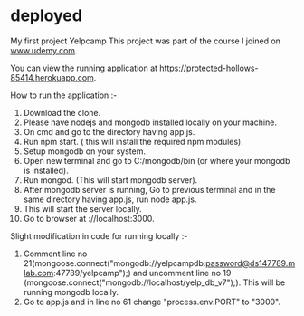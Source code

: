 # deployed
My first project Yelpcamp
This project was part of the course I joined on www.udemy.com.

You can view the running application at https://protected-hollows-85414.herokuapp.com.


How to run the application :-
1. Download the clone.
2. Please have nodejs and mongodb installed locally on your machine.
3. On cmd and go to the directory having app.js.
4. Run npm start. ( this will install the required npm modules).
5. Setup mongodb on your system.
6. Open new terminal and go to C:/mongodb/bin (or where your mongodb is installed).
7. Run mongod. (This will start mongodb server).
8. After mongodb server is running, Go to previous terminal and in the same directory having app.js, run node app.js.
9. This will start the server locally.
10. Go to browser at ://localhost:3000.

Slight modification in code for running locally :-

1. Comment line no 21(mongoose.connect("mongodb://yelpcampdb:password@ds147789.mlab.com:47789/yelpcamp");) and uncomment line no 19
   (mongoose.connect("mongodb://localhost/yelp_db_v7");). This will be running mongodb locally.
1. Go to app.js and in line no 61 change "process.env.PORT" to "3000".
